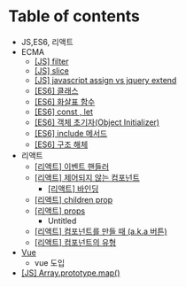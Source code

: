 # Table of contents

* JS,ES6, 리액트
* ECMA
  * [\[JS\] filter](ecma/js-filter.md)
  * [\[JS\] slice](ecma/js-slice.md)
  * [\[JS\] javascript assign vs jquery extend](ecma/js-javascript-assign-vs-jquery-extend.md)
  * [\[ES6\] 클래스](ecma/es6.md)
  * [\[ES6\] 화살표 함수](ecma/es6-1.md)
  * [\[ES6\] const , let](ecma/es6-const-let.md)
  * [\[ES6\] 객체 초기자\(Object Initializer\)](ecma/es6-object-initializer.md)
  * [\[ES6\] include 메서드](ecma/es6-include.md)
  * [\[ES6\] 구조 해체](ecma/es6-2.md)
* 리액트
  * [\[리액트\] 이벤트 핸들러](undefined-2/untitled.md)
  * [\[리액트\] 제어되지 않는 컴포넌트](undefined-2/untitled-1/README.md)
    * [\[리액트\] 바인딩](undefined-2/untitled-1/undefined.md)
  * [\[리액트\] children prop](undefined-2/untitled-2.md)
  * [\[리액트\] props](undefined-2/props/README.md)
    * Untitled
  * [\[리액트\] 컴포넌트를 만들 때 \(a.k.a 버튼\)](undefined-2/a.k.a.md)
  * [\[리액트\] 컴포넌트의 유형](undefined-2/undefined-1.md)
* [Vue](vue/README.md)
  * vue 도입
* [\[JS\] Array.prototype.map\(\)](js-array.prototype.map.md)

